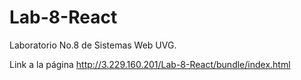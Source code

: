 # Lab-8-React
Laboratorio No.8 de Sistemas Web UVG.

Link a la página http://3.229.160.201/Lab-8-React/bundle/index.html
